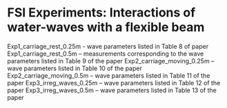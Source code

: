 # FSI Experiments: Interactions of water-waves with a flexible beam
Exp1_carriage_rest_0.25m -  wave parameters listed in Table 8 of paper
Exp1_carriage_rest_0.5m – measurements corresponding to the wave parameters listed in Table 9 of the paper
Exp2_carriage_moving_0.25m – wave parameters listed in Table 10 of the paper
Exp2_carriage_moving_0.5m – wave parameters listed in Table 11 of the paper
Exp3_irreg_waves_0.25m – wave parameters listed in Table 12 of the paper
Exp3_irreg_waves_0.5m – wave parameters listed in Table 13 of the paper
